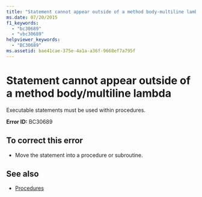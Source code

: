 ```yaml
---
title: "Statement cannot appear outside of a method body-multiline lambda"
ms.date: 07/20/2015
f1_keywords: 
  - "bc30689"
  - "vbc30689"
helpviewer_keywords: 
  - "BC30689"
ms.assetid: bae41cae-375e-4a1a-a36f-9668ef7a795f
---
```

# Statement cannot appear outside of a method body/multiline lambda
Executable statements must be used within procedures.  
  
 **Error ID:** BC30689  
  
## To correct this error  
  
- Move the statement into a procedure or subroutine.  
  
## See also

- [Procedures](../../visual-basic/programming-guide/language-features/procedures/index.md)
